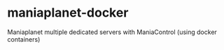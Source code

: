 # maniaplanet-docker
Maniaplanet multiple dedicated servers with ManiaControl (using docker containers)

